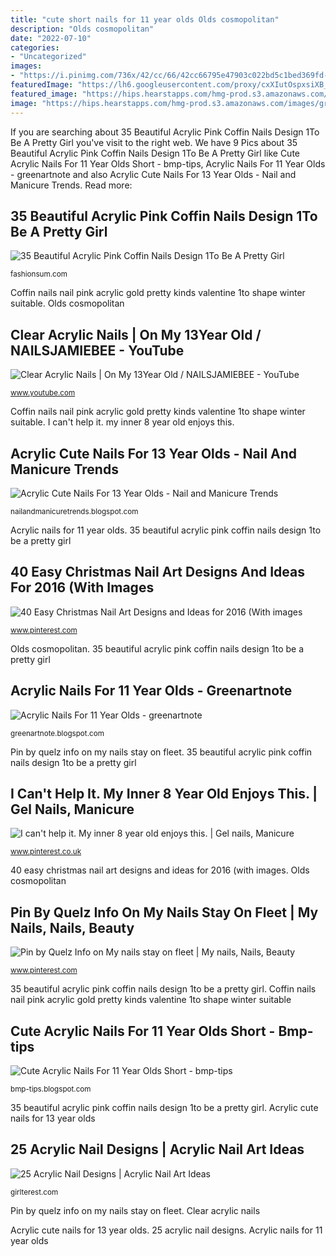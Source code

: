 ```yaml
---
title: "cute short nails for 11 year olds Olds cosmopolitan"
description: "Olds cosmopolitan"
date: "2022-07-10"
categories:
- "Uncategorized"
images:
- "https://i.pinimg.com/736x/42/cc/66/42cc66795e47903c022bd5c1bed369fd--nails.jpg"
featuredImage: "https://lh6.googleusercontent.com/proxy/cxXIutOspxsiXB_i-czWQIBsxoXmOJGYhP8PbNoLMiENGpTepDbkFdj59i5SDLeVu5gsiKg9DKqeF-jp_orWq86inD_h3hIlAGvvPVs6XqoBppTJMD4AsHEfcBb8ZRcOt6j4WiG07f-m9AY4KrJh=w1200-h630-p-k-no-nu"
featured_image: "https://hips.hearstapps.com/hmg-prod.s3.amazonaws.com/images/grey-nails-1569859786.jpg?crop=1.00xw:1.00xh;0,0&amp;resize=320:*"
image: "https://hips.hearstapps.com/hmg-prod.s3.amazonaws.com/images/grey-nails-1569859786.jpg?crop=1.00xw:1.00xh;0,0&amp;resize=320:*"
---
```


If you are searching about 35 Beautiful Acrylic Pink Coffin Nails Design 1To Be A Pretty Girl you've visit to the right web. We have 9 Pics about 35 Beautiful Acrylic Pink Coffin Nails Design 1To Be A Pretty Girl like Cute Acrylic Nails For 11 Year Olds Short - bmp-tips, Acrylic Nails For 11 Year Olds - greenartnote and also Acrylic Cute Nails For 13 Year Olds - Nail and Manicure Trends. Read more:

## 35 Beautiful Acrylic Pink Coffin Nails Design 1To Be A Pretty Girl

![35 Beautiful Acrylic Pink Coffin Nails Design 1To Be A Pretty Girl](https://fashionsum.com/wp-content/uploads/2020/01/25-5.png "Pin by quelz info on my nails stay on fleet")

<small>fashionsum.com</small>

Coffin nails nail pink acrylic gold pretty kinds valentine 1to shape winter suitable. Olds cosmopolitan

## Clear Acrylic Nails | On My 13Year Old / NAILSJAMIEBEE - YouTube

![Clear Acrylic Nails | On My 13Year Old / NAILSJAMIEBEE - YouTube](https://i.ytimg.com/vi/iYvw9GaCNTE/maxresdefault.jpg "Nails acrylic olds clear")

<small>www.youtube.com</small>

Coffin nails nail pink acrylic gold pretty kinds valentine 1to shape winter suitable. I can&#039;t help it. my inner 8 year old enjoys this.

## Acrylic Cute Nails For 13 Year Olds - Nail And Manicure Trends

![Acrylic Cute Nails For 13 Year Olds - Nail and Manicure Trends](https://hips.hearstapps.com/hmg-prod.s3.amazonaws.com/images/grey-nails-1569859786.jpg?crop=1.00xw:1.00xh;0,0&amp;resize=320:* "Pin by quelz info on my nails stay on fleet")

<small>nailandmanicuretrends.blogspot.com</small>

Acrylic nails for 11 year olds. 35 beautiful acrylic pink coffin nails design 1to be a pretty girl

## 40 Easy Christmas Nail Art Designs And Ideas For 2016 (With Images

![40 Easy Christmas Nail Art Designs and Ideas for 2016 (With images](https://i.pinimg.com/originals/f6/07/39/f6073955c478d21fe363589712692545.jpg "Nails acrylic olds clear")

<small>www.pinterest.com</small>

Olds cosmopolitan. 35 beautiful acrylic pink coffin nails design 1to be a pretty girl

## Acrylic Nails For 11 Year Olds - Greenartnote

![Acrylic Nails For 11 Year Olds - greenartnote](https://lh6.googleusercontent.com/proxy/cxXIutOspxsiXB_i-czWQIBsxoXmOJGYhP8PbNoLMiENGpTepDbkFdj59i5SDLeVu5gsiKg9DKqeF-jp_orWq86inD_h3hIlAGvvPVs6XqoBppTJMD4AsHEfcBb8ZRcOt6j4WiG07f-m9AY4KrJh=w1200-h630-p-k-no-nu "Nails summer nail acrylic manicure designs palm trees gradient tree growing cute opi bright degrade palmiers")

<small>greenartnote.blogspot.com</small>

Pin by quelz info on my nails stay on fleet. 35 beautiful acrylic pink coffin nails design 1to be a pretty girl

## I Can&#039;t Help It. My Inner 8 Year Old Enjoys This. | Gel Nails, Manicure

![I can&#039;t help it. My inner 8 year old enjoys this. | Gel nails, Manicure](https://i.pinimg.com/originals/e9/ae/c0/e9aec06e779a11ee529d9d0d72362795.jpg "Acrylic cute nails for 13 year olds")

<small>www.pinterest.co.uk</small>

40 easy christmas nail art designs and ideas for 2016 (with images. Olds cosmopolitan

## Pin By Quelz Info On My Nails Stay On Fleet | My Nails, Nails, Beauty

![Pin by Quelz Info on My nails stay on fleet | My nails, Nails, Beauty](https://i.pinimg.com/736x/42/cc/66/42cc66795e47903c022bd5c1bed369fd--nails.jpg "I can&#039;t help it. my inner 8 year old enjoys this.")

<small>www.pinterest.com</small>

35 beautiful acrylic pink coffin nails design 1to be a pretty girl. Coffin nails nail pink acrylic gold pretty kinds valentine 1to shape winter suitable

## Cute Acrylic Nails For 11 Year Olds Short - Bmp-tips

![Cute Acrylic Nails For 11 Year Olds Short - bmp-tips](https://i.pinimg.com/474x/32/42/dc/3242dc0bc489831c1376acb537ad991c.jpg "Cute acrylic nails for 11 year olds short")

<small>bmp-tips.blogspot.com</small>

35 beautiful acrylic pink coffin nails design 1to be a pretty girl. Acrylic cute nails for 13 year olds

## 25 Acrylic Nail Designs | Acrylic Nail Art Ideas

![25 Acrylic Nail Designs | Acrylic Nail Art Ideas](http://girlterest.com/wp-content/uploads/2016/06/nails.jpg "Pin by quelz info on my nails stay on fleet")

<small>girlterest.com</small>

Pin by quelz info on my nails stay on fleet. Clear acrylic nails

Acrylic cute nails for 13 year olds. 25 acrylic nail designs. Acrylic nails for 11 year olds
